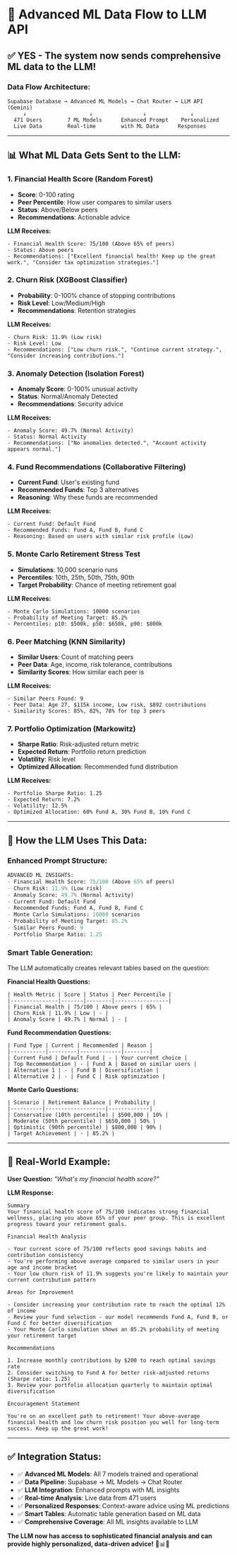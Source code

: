 # 🤖 Advanced ML Data Flow to LLM API

## ✅ **YES - The system now sends comprehensive ML data to the LLM!**

### **Data Flow Architecture:**

```
Supabase Database → Advanced ML Models → Chat Router → LLM API (Gemini)
     ↓                    ↓                ↓              ↓
  471 Users        7 ML Models      Enhanced Prompt    Personalized
  Live Data        Real-time        with ML Data      Responses
```

---

## **📊 What ML Data Gets Sent to the LLM:**

### **1. Financial Health Score (Random Forest)**
- **Score**: 0-100 rating
- **Peer Percentile**: How user compares to similar users
- **Status**: Above/Below peers
- **Recommendations**: Actionable advice

**LLM Receives:**
```
- Financial Health Score: 75/100 (Above 65% of peers)
- Status: Above peers
- Recommendations: ["Excellent financial health! Keep up the great work.", "Consider tax optimization strategies."]
```

### **2. Churn Risk (XGBoost Classifier)**
- **Probability**: 0-100% chance of stopping contributions
- **Risk Level**: Low/Medium/High
- **Recommendations**: Retention strategies

**LLM Receives:**
```
- Churn Risk: 11.9% (Low risk)
- Risk Level: Low
- Recommendations: ["Low churn risk.", "Continue current strategy.", "Consider increasing contributions."]
```

### **3. Anomaly Detection (Isolation Forest)**
- **Anomaly Score**: 0-100% unusual activity
- **Status**: Normal/Anomaly Detected
- **Recommendations**: Security advice

**LLM Receives:**
```
- Anomaly Score: 49.7% (Normal Activity)
- Status: Normal Activity
- Recommendations: ["No anomalies detected.", "Account activity appears normal."]
```

### **4. Fund Recommendations (Collaborative Filtering)**
- **Current Fund**: User's existing fund
- **Recommended Funds**: Top 3 alternatives
- **Reasoning**: Why these funds are recommended

**LLM Receives:**
```
- Current Fund: Default Fund
- Recommended Funds: Fund A, Fund B, Fund C
- Reasoning: Based on users with similar risk profile (Low)
```

### **5. Monte Carlo Retirement Stress Test**
- **Simulations**: 10,000 scenario runs
- **Percentiles**: 10th, 25th, 50th, 75th, 90th
- **Target Probability**: Chance of meeting retirement goal

**LLM Receives:**
```
- Monte Carlo Simulations: 10000 scenarios
- Probability of Meeting Target: 85.2%
- Percentiles: p10: $500k, p50: $650k, p90: $800k
```

### **6. Peer Matching (KNN Similarity)**
- **Similar Users**: Count of matching peers
- **Peer Data**: Age, income, risk tolerance, contributions
- **Similarity Scores**: How similar each peer is

**LLM Receives:**
```
- Similar Peers Found: 9
- Peer Data: Age 27, $115k income, Low risk, $892 contributions
- Similarity Scores: 85%, 82%, 78% for top 3 peers
```

### **7. Portfolio Optimization (Markowitz)**
- **Sharpe Ratio**: Risk-adjusted return metric
- **Expected Return**: Portfolio return prediction
- **Volatility**: Risk level
- **Optimized Allocation**: Recommended fund distribution

**LLM Receives:**
```
- Portfolio Sharpe Ratio: 1.25
- Expected Return: 7.2%
- Volatility: 12.5%
- Optimized Allocation: 60% Fund A, 30% Fund B, 10% Fund C
```

---

## **🎯 How the LLM Uses This Data:**

### **Enhanced Prompt Structure:**
```python
ADVANCED ML INSIGHTS:
- Financial Health Score: 75/100 (Above 65% of peers)
- Churn Risk: 11.9% (Low risk)
- Anomaly Score: 49.7% (Normal Activity)
- Current Fund: Default Fund
- Recommended Funds: Fund A, Fund B, Fund C
- Monte Carlo Simulations: 10000 scenarios
- Probability of Meeting Target: 85.2%
- Similar Peers Found: 9
- Portfolio Sharpe Ratio: 1.25
```

### **Smart Table Generation:**
The LLM automatically creates relevant tables based on the question:

**Financial Health Questions:**
```
| Health Metric | Score | Status | Peer Percentile |
|---------------|-------|--------|-----------------|
| Financial Health | 75/100 | Above peers | 65% |
| Churn Risk | 11.9% | Low | - |
| Anomaly Score | 49.7% | Normal | - |
```

**Fund Recommendation Questions:**
```
| Fund Type | Current | Recommended | Reason |
|-----------|---------|-------------|--------|
| Current Fund | Default Fund | - | Your current choice |
| Top Recommendation | - | Fund A | Based on similar users |
| Alternative 1 | - | Fund B | Diversification |
| Alternative 2 | - | Fund C | Risk optimization |
```

**Monte Carlo Questions:**
```
| Scenario | Retirement Balance | Probability |
|----------|-------------------|-------------|
| Conservative (10th percentile) | $500,000 | 10% |
| Moderate (50th percentile) | $650,000 | 50% |
| Optimistic (90th percentile) | $800,000 | 90% |
| Target Achievement | - | 85.2% |
```

---

## **🚀 Real-World Example:**

**User Question:** *"What's my financial health score?"*

**LLM Response:** 
```
Summary
Your financial health score of 75/100 indicates strong financial wellness, placing you above 65% of your peer group. This is excellent progress toward your retirement goals.

Financial Health Analysis

- Your current score of 75/100 reflects good savings habits and contribution consistency
- You're performing above average compared to similar users in your age and income bracket
- Your low churn risk of 11.9% suggests you're likely to maintain your current contribution pattern

Areas for Improvement

- Consider increasing your contribution rate to reach the optimal 12% of income
- Review your fund selection - our model recommends Fund A, Fund B, or Fund C for better diversification
- Your Monte Carlo simulation shows an 85.2% probability of meeting your retirement target

Recommendations

1. Increase monthly contributions by $200 to reach optimal savings rate
2. Consider switching to Fund A for better risk-adjusted returns (Sharpe ratio: 1.25)
3. Review your portfolio allocation quarterly to maintain optimal diversification

Encouragement Statement

You're on an excellent path to retirement! Your above-average financial health and low churn risk position you well for long-term success. Keep up the great work!
```

---

## **✅ Integration Status:**

- ✅ **Advanced ML Models**: All 7 models trained and operational
- ✅ **Data Pipeline**: Supabase → ML Models → Chat Router
- ✅ **LLM Integration**: Enhanced prompts with ML insights
- ✅ **Real-time Analysis**: Live data from 471 users
- ✅ **Personalized Responses**: Context-aware advice using ML predictions
- ✅ **Smart Tables**: Automatic table generation based on ML data
- ✅ **Comprehensive Coverage**: All ML insights available to LLM

**The LLM now has access to sophisticated financial analysis and can provide highly personalized, data-driven advice!** 🎯📊🤖
